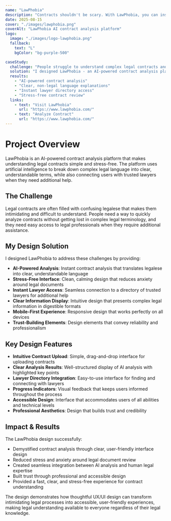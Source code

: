```yaml
---
name: "LawPhobia"
description: "Contracts shouldn't be scary. With LawPhobia, you can instantly analyze your contract using AI — no legalese, no confusion."
date: 2025-08-15
cover: "./images/lawphobia.png"
coverAlt: "LawPhobia AI contract analysis platform"
logo:
  image: "./images/logo-lawphobia.png"
  fallback:
    text: "L"
    bgColor: "bg-purple-500"

caseStudy:
  challenge: "People struggle to understand complex legal contracts and need a way to analyze them quickly without dealing with confusing legalese."
  solution: "I designed LawPhobia - an AI-powered contract analysis platform that provides fast, clear, and stress-free contract understanding with instant lawyer connections."
  results:
    - "AI-powered contract analysis"
    - "Clear, non-legal language explanations"
    - "Instant lawyer directory access"
    - "Stress-free contract review"
  links:
    - text: "Visit LawPhobia"
      url: "https://www.lawphobia.com/"
    - text: "Analyze Contract"
      url: "https://www.lawphobia.com/"
---
```


# Project Overview

LawPhobia is an AI-powered contract analysis platform that makes understanding legal contracts simple and stress-free. The platform uses artificial intelligence to break down complex legal language into clear, understandable terms, while also connecting users with trusted lawyers when they need additional help.

## The Challenge

Legal contracts are often filled with confusing legalese that makes them intimidating and difficult to understand. People need a way to quickly analyze contracts without getting lost in complex legal terminology, and they need easy access to legal professionals when they require additional assistance.

## My Design Solution

I designed LawPhobia to address these challenges by providing:

- **AI-Powered Analysis**: Instant contract analysis that translates legalese into clear, understandable language
- **Stress-Free Interface**: Clean, calming design that reduces anxiety around legal documents
- **Instant Lawyer Access**: Seamless connection to a directory of trusted lawyers for additional help
- **Clear Information Display**: Intuitive design that presents complex legal information in digestible formats
- **Mobile-First Experience**: Responsive design that works perfectly on all devices
- **Trust-Building Elements**: Design elements that convey reliability and professionalism

## Key Design Features

- **Intuitive Contract Upload**: Simple, drag-and-drop interface for uploading contracts
- **Clear Analysis Results**: Well-structured display of AI analysis with highlighted key points
- **Lawyer Directory Integration**: Easy-to-use interface for finding and connecting with lawyers
- **Progress Indicators**: Visual feedback that keeps users informed throughout the process
- **Accessible Design**: Interface that accommodates users of all abilities and technical levels
- **Professional Aesthetics**: Design that builds trust and credibility

## Impact & Results

The LawPhobia design successfully:

- Demystified contract analysis through clear, user-friendly interface design
- Reduced stress and anxiety around legal document review
- Created seamless integration between AI analysis and human legal expertise
- Built trust through professional and accessible design
- Provided a fast, clear, and stress-free experience for contract understanding

The design demonstrates how thoughtful UX/UI design can transform intimidating legal processes into accessible, user-friendly experiences, making legal understanding available to everyone regardless of their legal knowledge.

